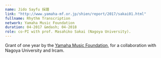 ```yaml
---
name: Jido Sayfu 採譜  
link: "http://www.yamaha-mf.or.jp/shien/report/2017/sakai01.html"
fullname: Rhythm Transcription
network: Yamaha Music Foundation
duration: 04-2017 &mdash; 04-2018
role: co-PI with prof. Masahiko Sakai (Nagoya University).
---
```


Grant of one year by the [Yamaha Music Foundation](http://www.yamaha-mf.or.jp/english/index.html), for a collaboration with Nagoya University and Ircam.
